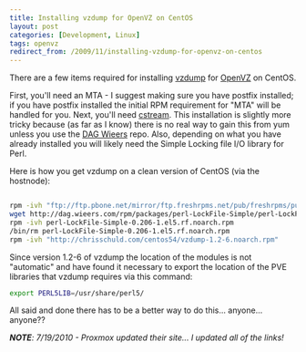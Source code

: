 ```yaml
---
title: Installing vzdump for OpenVZ on CentOS
layout: post
categories: [Development, Linux]
tags: openvz
redirect_from: /2009/11/installing-vzdump-for-openvz-on-centos
---
```

There are a few items required for installing <a href="http://wiki.openvz.org/Backup_of_a_running_container_with_vzdump">vzdump</a> for <a href="http://wiki.openvz.org/Main_Page">OpenVZ</a> on CentOS.

First, you'll need an MTA - I suggest making sure you have postfix installed; if you have postfix installed the initial RPM requirement for "MTA" will be handled for you.  Next, you'll need <a href="http://www.cons.org/cracauer/cstream.html">cstream</a>.  This installation is slightly more tricky because (as far as I know) there is no real way to gain this from yum unless you use the <a href="http://dag.wieers.com/rpm/">DAG Wieers</a> repo.  Also, depending on what you have already installed you will likely need the Simple Locking file I/O library for Perl.

Here is how you get vzdump on a clean version of CentOS (via the hostnode):


```bash

rpm -ivh "ftp://ftp.pbone.net/mirror/ftp.freshrpms.net/pub/freshrpms/pub/dag/redhat/el5/en/x86_64/RPMS.dag/cstream-2.7.4-3.el5.rf.x86_64.rpm"
wget http://dag.wieers.com/rpm/packages/perl-LockFile-Simple/perl-LockFile-Simple-0.206-1.el5.rf.noarch.rpm
rpm -ivh perl-LockFile-Simple-0.206-1.el5.rf.noarch.rpm
/bin/rm perl-LockFile-Simple-0.206-1.el5.rf.noarch.rpm
rpm -ivh "http://chrisschuld.com/centos54/vzdump-1.2-6.noarch.rpm"

```


Since version 1.2-6 of vzdump the location of the modules is not "automatic" and have found it necessary to export the location of the PVE libraries that vzdump requires via this command:

```bash
export PERL5LIB=/usr/share/perl5/
```

All said and done there has to be a better way to do this... anyone... anyone??



<em><strong>NOTE</strong>: 7/19/2010 - Proxmox updated their site... I updated all of the links!</em>
